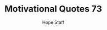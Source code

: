 ---
image: /assets/img/mq/mq_73_franklin.png
title: Motivational Quotes 73
categories:
  - Motivational Quotes
author: Hope Staff
notes: Motivational Quotes 73
embed: >-
  EMBED_GOES_HERE
transcript: >-
  SOME LINES OF TEXT START HERE
---